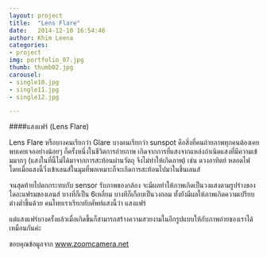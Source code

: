 ```yaml
---
layout: project
title:  "Lens Flare"
date:   2014-12-10 16:54:46
author: Khim Leena
categories:
- project
img: portfolio_07.jpg
thumb: thumb02.jpg
carousel:
- single10.jpg
- single11.jpg
- single12.jpg

---
```

####แสงแฟร์ (Lens Flare)

Lens Flare หรือบางคนเรียกว่า Glare บางคนเรียกว่า sunspot คือสิ่งที่คนถ่ายภาพทุกคนต้องเคยพบเคยเจออย่างน้อยๆ ก็ครั้งหนึ่งในชีวิตการถ่ายภาพ เกิดจากการที่แสงจากแหล่งกำเนิดแสงที่มีความเข้มมากๆ (แสงในที่นี้ไม่ได้มาจากการสะท้อนผ่านวัตถุ จึงไม่ทำให้เกิดภาพ) เช่น ดวงอาทิตย์ หลอดไฟ  โดยเมื่อแสงนี้วิ่งเข้าเลนส์ในมุมที่พอเหมาะก็จะเกิดการสะท้อนไปมาในชิ้นเลนส์

จนสุดท้ายไปตกกระทบกับ sensor รับภาพของกล้อง จะมีผลทำให้ภาพเกิดเป็นวงแสงตามรูปร่างของไดอะแฟรมของเลนส์ บางที่ก็เป็น 6เหลี่ยม บางทีก็เกือบเป็นวงกลม ทั้งยังมีผลให้ภาพเกิดความเปรียบต่างต่ำขึ้นด้วย คนไทยเราเรียกทับศัพท์แสงนี้ว่า แสงแฟร์

แต่แสงแฟร์บางครั้งแล้วเมื่อเกิดขึ้นก็สามารถสร้างความสวยงามในอีกรูปแบบให้กับภาพถ่ายของเราได้เหมือนกันค่ะ 

ขอบคุณข้อมูลจาก www.zoomcamera.net